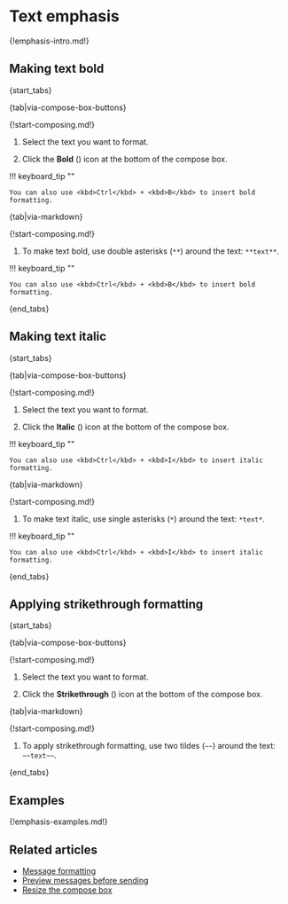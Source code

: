 # Text emphasis

{!emphasis-intro.md!}

## Making text bold

{start_tabs}

{tab|via-compose-box-buttons}

{!start-composing.md!}

1. Select the text you want to format.

1. Click the **Bold** (<i class="zulip-icon zulip-icon-bold"></i>) icon at the
   bottom of the compose box.

!!! keyboard_tip ""

    You can also use <kbd>Ctrl</kbd> + <kbd>B</kbd> to insert bold formatting.

{tab|via-markdown}

{!start-composing.md!}

1. To make text bold, use double asterisks (`**`) around the text: `**text**`.

!!! keyboard_tip ""

    You can also use <kbd>Ctrl</kbd> + <kbd>B</kbd> to insert bold formatting.

{end_tabs}

## Making text italic

{start_tabs}

{tab|via-compose-box-buttons}

{!start-composing.md!}

1. Select the text you want to format.

1. Click the **Italic** (<i class="zulip-icon zulip-icon-italic"></i>) icon at
   the bottom of the compose box.

!!! keyboard_tip ""

    You can also use <kbd>Ctrl</kbd> + <kbd>I</kbd> to insert italic formatting.

{tab|via-markdown}

{!start-composing.md!}

1. To make text italic, use single asterisks (`*`) around the text: `*text*`.

!!! keyboard_tip ""

    You can also use <kbd>Ctrl</kbd> + <kbd>I</kbd> to insert italic formatting.

{end_tabs}

## Applying strikethrough formatting

{start_tabs}

{tab|via-compose-box-buttons}

{!start-composing.md!}

1. Select the text you want to format.

1. Click the **Strikethrough**
   (<i class="zulip-icon zulip-icon-strikethrough"></i>) icon at the
   bottom of the compose box.

{tab|via-markdown}

{!start-composing.md!}

1. To apply strikethrough formatting, use two tildes (`~~`) around the text:
   `~~text~~`.

{end_tabs}

## Examples

{!emphasis-examples.md!}

## Related articles

* [Message formatting](/help/format-your-message-using-markdown)
* [Preview messages before sending](/help/preview-your-message-before-sending)
* [Resize the compose box](/help/resize-the-compose-box)
